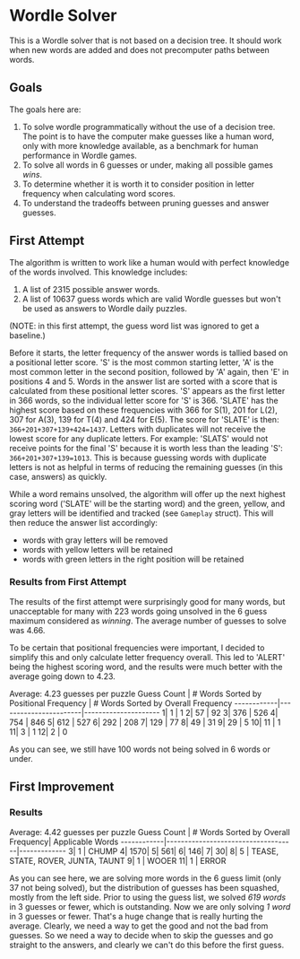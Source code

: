 # Wordle Solver
This is a Wordle solver that is not based on a decision tree. It should work when new words are added and does not precomputer paths between words.

## Goals
The goals here are:
1. To solve wordle programmatically without the use of a decision tree. The point is to have the computer make guesses like a human word, only with more knowledge available, as a benchmark for human performance in Wordle games.
2. To solve all words in 6 guesses or under, making all possible games _wins_.
3. To determine whether it is worth it to consider position in letter frequency when calculating word scores.
4. To understand the tradeoffs between pruning guesses and answer guesses.

## First Attempt

The algorithm is written to work like a human would with perfect knowledge of the words involved. This knowledge includes:
1. A list of 2315 possible answer words.
2. A list of 10637 guess words which are valid Wordle guesses but won't be used as answers to Wordle daily puzzles.

(NOTE: in this first attempt, the guess word list was ignored to get a baseline.)

Before it starts, the letter frequency of the answer words is tallied based on a positional letter score. 'S' is the most common starting letter, 'A' is the most common letter in the second position, followed by 'A' again, then 'E' in positions 4 and 5. Words in the answer list are sorted with a score that is calculated from these positional letter scores. 'S' appears as the first letter in 366 words, so the individual letter score for 'S' is 366. 'SLATE' has the highest score based on these frequencies with 366 for S(1), 201 for L(2), 307 for A(3), 139 for T(4) and 424 for E(5). The score for 'SLATE' is then: `366+201+307+139+424=1437`. Letters with duplicates will not receive the lowest score for any duplicate letters. For example: 'SLATS' would not receive points for the final 'S' because it is worth less than the leading 'S': `366+201+307+139=1013`. This is because guessing words with duplicate letters is not as helpful in terms of reducing the remaining guesses (in this case, answers) as quickly.

While a word remains unsolved, the algorithm will offer up the next highest scoring word ('SLATE' will be the starting word) and the green, yellow, and gray letters will be identified and tracked (see `Gameplay` struct). This will then reduce the answer list accordingly:
- words with gray letters will be removed
- words with yellow letters will be retained
- words with green letters in the right position will be retained

### Results from First Attempt
The results of the first attempt were surprisingly good for many words, but unacceptable for many with 223 words going unsolved in the 6 guess maximum considered as _winning_. The average number of guesses to solve was 4.66.

To be certain that positional frequencies were important, I decided to simplify this and only calculate letter frequency overall. This led to 'ALERT' being the highest scoring word, and the results were much better with the average going down to 4.23.

Average: 4.23 guesses per puzzle
Guess Count | # Words Sorted by Positional Frequency | # Words Sorted by Overall Frequency
------------|-----------------------|---------------------
1| 1 | 1
2| 57 | 92
3| 376 | 526
4| 754 | 846
5| 612 | 527
6| 292 | 208
7| 129 | 77
8| 49 | 31
9| 29 | 5
10| 11 | 1
11| 3 | 1
12| 2 | 0

As you can see, we still have 100 words not being solved in 6 words or under.

## First Improvement



### Results
Average: 4.42 guesses per puzzle
Guess Count | # Words Sorted by Overall Frequency| Applicable Words
------------|------------------------------------|-------------
3| 1 | CHUMP
4| 1570| 
5| 561| 
6| 146| 
7| 30| 
8| 5 | TEASE, STATE, ROVER, JUNTA, TAUNT
9| 1 | WOOER
11| 1 | ERROR

As you can see here, we are solving more words in the 6 guess limit (only 37 not being solved), but the distribution of guesses has been squashed, mostly from the left side. Prior to using the guess list, we solved *619 words* in 3 guesses or fewer, which is outstanding. Now we are only solving *1 word* in 3 guesses or fewer. That's a huge change that is really hurting the average. Clearly, we need a way to get the good and not the bad from guesses. So we need a way to decide when to skip the guesses and go straight to the answers, and clearly we can't do this before the first guess.
